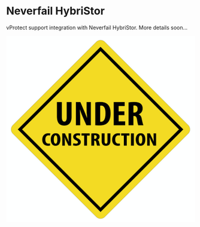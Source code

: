 # Neverfail HybriStor

vProtect support integration with Neverfail HybriStor. More details soon...

![](../../../.gitbook/assets/under-construction.png)

